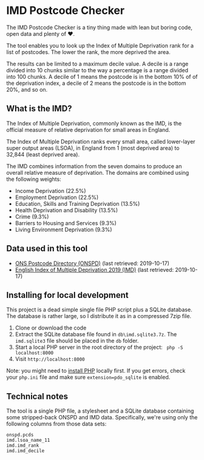 # IMD Postcode Checker

The IMD Postcode Checker is a tiny thing made with lean but boring code,
open data and plenty of ❤️.

The tool enables you to look up the Index of Multiple Deprivation rank for a
list of postcodes. The lower the rank, the more deprived the area.

The results can be limited to a maximum decile value. A decile is a range
divided into 10 chunks similar to the way a percentage is a range divided into
100 chunks. A decile of 1 means the postcode is in the bottom 10% of of the
deprivation index, a decile of 2 means the postcode is in the bottom 20%, and so
on.

## What is the IMD?

The Index of Multiple Deprivation, commonly known as the IMD, is the official
measure of relative deprivation for small areas in England.

The Index of Multiple Deprivation ranks every small area, called lower-layer
super output areas (LSOA), in England from 1 (most deprived area) to 32,844
(least deprived area).

The IMD combines information from the seven domains to produce an overall
relative measure of deprivation. The domains are combined using the following
weights:

- Income Deprivation (22.5%)
- Employment Deprivation (22.5%)
- Education, Skills and Training Deprivation (13.5%)
- Health Deprivation and Disability (13.5%)
- Crime (9.3%)
- Barriers to Housing and Services (9.3%)
- Living Environment Deprivation (9.3%)

## Data used in this tool

- [ONS Postcode Directory (ONSPD)](https://www.ons.gov.uk/methodology/geography/geographicalproducts/postcodeproducts) (last retrieved: 2019-10-17)
- [English Index of Multiple Deprivation 2019 (IMD)](https://www.gov.uk/government/statistics/english-indices-of-deprivation-2019) (last retrieved: 2019-10-17)

## Installing for local development

This project is a dead simple single file PHP script plus a SQLite database. The database is rather large, so I distribute it as in a compressed 7zip file.

1. Clone or download the code
2. Extract the SQLite database file found in `db\imd.sqlite3.7z`. The `imd.sqlite3` file should be placed in the `db` folder.
3. Start a local PHP server in the root directory of the project: ` php -S localhost:8000`
4. Visit `http://localhost:8000`

Note: you might need to [install PHP](https://www.php.net/manual/en/install.php) locally first. If you get errors, check your `php.ini` file and make sure `extension=pdo_sqlite` is enabled.

## Technical notes

The tool is a single PHP file, a stylesheet and a SQLite database containing
some stripped-back ONSPD and IMD data. Specifically, we're using only the
following columns from those data sets:

    onspd.pcds
    imd.lsoa_name_11
    imd.imd_rank
    imd.imd_decile
